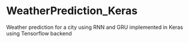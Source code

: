 # WeatherPrediction_Keras
Weather prediction for a city using RNN and GRU implemented in Keras using Tensorflow backend
